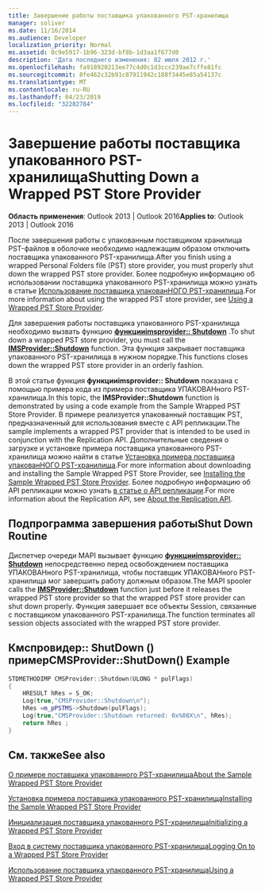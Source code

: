 ```yaml
---
title: Завершение работы поставщика упакованного PST-хранилища
manager: soliver
ms.date: 11/16/2014
ms.audience: Developer
localization_priority: Normal
ms.assetid: 0c9e5917-1b96-323d-bf8b-1d3aa1f677d0
description: 'Дата последнего изменения: 02 июля 2012 г.'
ms.openlocfilehash: fa918920213ee77c4d0c1d3ccc239ae7cffe81fc
ms.sourcegitcommit: 8fe462c32b91c87911942c188f3445e85a54137c
ms.translationtype: MT
ms.contentlocale: ru-RU
ms.lasthandoff: 04/23/2019
ms.locfileid: "32282784"
---
```

# <a name="shutting-down-a-wrapped-pst-store-provider"></a><span data-ttu-id="515e0-103">Завершение работы поставщика упакованного PST-хранилища</span><span class="sxs-lookup"><span data-stu-id="515e0-103">Shutting Down a Wrapped PST Store Provider</span></span>

 
  
<span data-ttu-id="515e0-104">**Область применения**: Outlook 2013 | Outlook 2016</span><span class="sxs-lookup"><span data-stu-id="515e0-104">**Applies to**: Outlook 2013 | Outlook 2016</span></span> 
  
<span data-ttu-id="515e0-105">После завершения работы с упакованным поставщиком хранилища PST-файлов в оболочке необходимо надлежащим образом отключить поставщика упакованного PST-хранилища.</span><span class="sxs-lookup"><span data-stu-id="515e0-105">After you finish using a wrapped Personal Folders file (PST) store provider, you must properly shut down the wrapped PST store provider.</span></span> <span data-ttu-id="515e0-106">Более подробную информацию об использовании поставщика упакованного PST-хранилища можно узнать в статье [Использование поставщика упакованНОГО PST-хранилища](using-a-wrapped-pst-store-provider.md).</span><span class="sxs-lookup"><span data-stu-id="515e0-106">For more information about using the wrapped PST store provider, see [Using a Wrapped PST Store Provider](using-a-wrapped-pst-store-provider.md).</span></span>
  
<span data-ttu-id="515e0-107">Для завершения работы поставщика упакованного PST-хранилища необходимо вызвать функцию **[функцииimsprovider:: Shutdown](imsprovider-shutdown.md)** .</span><span class="sxs-lookup"><span data-stu-id="515e0-107">To shut down a wrapped PST store provider, you must call the **[IMSProvider::Shutdown](imsprovider-shutdown.md)** function.</span></span> <span data-ttu-id="515e0-108">Эта функция закрывает поставщика упакованного PST-хранилища в нужном порядке.</span><span class="sxs-lookup"><span data-stu-id="515e0-108">This functions closes down the wrapped PST store provider in an orderly fashion.</span></span> 
  
<span data-ttu-id="515e0-109">В этой статье функция **функцииimsprovider:: Shutdown** показана с помощью примера кода из примера поставщика УПАКОВАНного PST-хранилища.</span><span class="sxs-lookup"><span data-stu-id="515e0-109">In this topic, the **IMSProvider::Shutdown** function is demonstrated by using a code example from the Sample Wrapped PST Store Provider.</span></span> <span data-ttu-id="515e0-110">В примере реализуется упакованный поставщик PST, предназначенный для использования вместе с API репликации.</span><span class="sxs-lookup"><span data-stu-id="515e0-110">The sample implements a wrapped PST provider that is intended to be used in conjunction with the Replication API.</span></span> <span data-ttu-id="515e0-111">Дополнительные сведения о загрузке и установке примера поставщика упакованного PST-хранилища можно найти в статье [Установка примера поставщика упакованНОГО PST-хранилища](installing-the-sample-wrapped-pst-store-provider.md).</span><span class="sxs-lookup"><span data-stu-id="515e0-111">For more information about downloading and installing the Sample Wrapped PST Store Provider, see [Installing the Sample Wrapped PST Store Provider](installing-the-sample-wrapped-pst-store-provider.md).</span></span> <span data-ttu-id="515e0-112">Более подробную информацию об API репликации можно узнать [в статье о API репликации](about-the-replication-api.md).</span><span class="sxs-lookup"><span data-stu-id="515e0-112">For more information about the Replication API, see [About the Replication API](about-the-replication-api.md).</span></span>
  
## <a name="shut-down-routine"></a><span data-ttu-id="515e0-113">Подпрограмма завершения работы</span><span class="sxs-lookup"><span data-stu-id="515e0-113">Shut Down Routine</span></span>

<span data-ttu-id="515e0-114">Диспетчер очереди MAPI вызывает функцию **[функцииimsprovider:: Shutdown](imsprovider-shutdown.md)** непосредственно перед освобождением поставщика УПАКОВАНного PST-хранилища, чтобы поставщик УПАКОВАНного PST-хранилища мог завершить работу должным образом.</span><span class="sxs-lookup"><span data-stu-id="515e0-114">The MAPI spooler calls the **[IMSProvider::Shutdown](imsprovider-shutdown.md)** function just before it releases the wrapped PST store provider so that the wrapped PST store provider can shut down properly.</span></span> <span data-ttu-id="515e0-115">Функция завершает все объекты Session, связанные с поставщиком упакованного PST-хранилища.</span><span class="sxs-lookup"><span data-stu-id="515e0-115">The function terminates all session objects associated with the wrapped PST store provider.</span></span> 
  
## <a name="cmsprovidershutdown-example"></a><span data-ttu-id="515e0-116">Кмспровидер:: ShutDown () пример</span><span class="sxs-lookup"><span data-stu-id="515e0-116">CMSProvider::ShutDown() Example</span></span>

```cpp
STDMETHODIMP CMSProvider::Shutdown(ULONG * pulFlags) 
{ 
    HRESULT hRes = S_OK; 
    Log(true,"CMSProvider::Shutdown\n"); 
    hRes =m_pPSTMS->Shutdown(pulFlags); 
    Log(true,"CMSProvider::Shutdown returned: 0x%08X\n", hRes); 
    return hRes ;  
}
```

## <a name="see-also"></a><span data-ttu-id="515e0-117">См. также</span><span class="sxs-lookup"><span data-stu-id="515e0-117">See also</span></span>



[<span data-ttu-id="515e0-118">О примере поставщика упакованного PST-хранилища</span><span class="sxs-lookup"><span data-stu-id="515e0-118">About the Sample Wrapped PST Store Provider</span></span>](about-the-sample-wrapped-pst-store-provider.md)
  
[<span data-ttu-id="515e0-119">Установка примера поставщика упакованного PST-хранилища</span><span class="sxs-lookup"><span data-stu-id="515e0-119">Installing the Sample Wrapped PST Store Provider</span></span>](installing-the-sample-wrapped-pst-store-provider.md)
  
[<span data-ttu-id="515e0-120">Инициализация поставщика упакованного PST-хранилища</span><span class="sxs-lookup"><span data-stu-id="515e0-120">Initializing a Wrapped PST Store Provider</span></span>](initializing-a-wrapped-pst-store-provider.md)
  
[<span data-ttu-id="515e0-121">Вход в систему поставщика упакованного PST-хранилища</span><span class="sxs-lookup"><span data-stu-id="515e0-121">Logging On to a Wrapped PST Store Provider</span></span>](logging-on-to-a-wrapped-pst-store-provider.md)
  
[<span data-ttu-id="515e0-122">Использование поставщика упакованного PST-хранилища</span><span class="sxs-lookup"><span data-stu-id="515e0-122">Using a Wrapped PST Store Provider</span></span>](using-a-wrapped-pst-store-provider.md)

